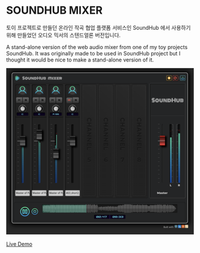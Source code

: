 # SOUNDHUB MIXER

토이 프로젝트로 만들던 온라인 작곡 협업 플랫폼 서비스인 SoundHub 에서 사용하기 위해 만들었던 오디오 믹서의 스텐드얼론 버전입니다.

A stand-alone version of the web audio mixer from one of my toy projects SoundHub.
It was originally made to be used in SoundHub project but I thought it would be nice to make a stand-alone version of it.

![main image](/assets/screenshot1.png)

[Live Demo](http://soundhub-mixer.s3-website.ap-northeast-2.amazonaws.com/)

